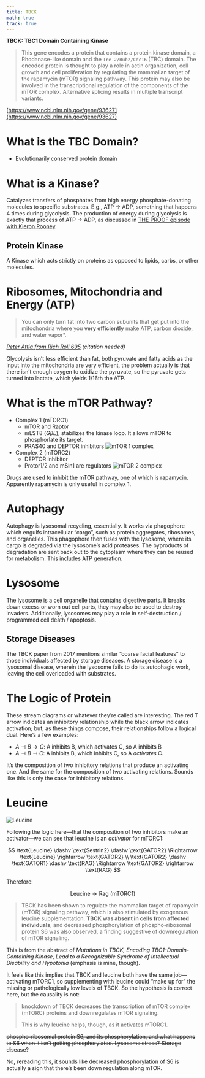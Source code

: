 ```yaml
---
title: TBCK
math: true
track: true
---
```


**TBCK: TBC1 Domain Containing Kinase**

> This gene encodes a protein that contains a protein kinase domain, a
> Rhodanase-like domain and the `Tre-2/Bub2/Cdc16` (TBC) domain. The
> encoded protein is thought to play a role in actin organization,
> cell growth and cell proliferation by regulating the mammalian
> target of the rapamycin (mTOR) signaling pathway. This protein may
> also be involved in the transcriptional regulation of the components
> of the mTOR complex. Alternative splicing results in multiple
> transcript variants.

[https://www.ncbi.nlm.nih.gov/gene/93627](https://www.ncbi.nlm.nih.gov/gene/93627)

# What is the TBC Domain?

- Evolutionarily conserved protein domain

# What is a Kinase?

Catalyzes transfers of phosphates from high energy phosphate-donating
molecules to specific substrates. E.g., ATP -> ADP, something that
happens 4 times during glycolysis. The production of energy during
glycolysis is exactly that process of ATP -> ADP, as discussed in [THE
PROOF episode with Kieron
Rooney](https://theproof.com/the-science-of-exercise-mitochondrial-health-and-longevity-with-biochemist-kieron-rooney/).

## Protein Kinase

A Kinase which acts strictly on proteins as opposed to lipids, carbs,
or other molecules.

# Ribosomes, Mitochondria and Energy (ATP)

> You can only turn fat into two carbon subunits that get put into the
> mitochondria where you **very efficiently** make ATP, carbon
> dioxide, and water vapor*.

*[Peter Attia from Rich Roll 695](https://youtu.be/7s7d7WNT1Ek?t=6202)
(citation needed)*

Glycolysis isn’t less efficient than fat, both pyruvate and fatty
acids as the input into the mitochondria are very efficient, the
problem actually is that there isn’t enough oxygen to oxidize the
pyruvate, so the pyruvate gets turned into lactate, which yields
1/16th the ATP.

# What is the mTOR Pathway?

- Complex 1 (mTORC1)
  - mTOR and Raptor
  - mLST8 ($G \beta L$), stabilizes the kinase loop. It allows mTOR to
    phosphorlate its target.
  - PRAS40 and DEPTOR inhibitors
  ![mTOR 1 complex](/images/mtor1.png)
- Complex 2 (mTORC2)
  - DEPTOR inhibitor
  - Protor1/2 and mSin1 are regulators
  ![mTOR 2 complex](/images/mtor2.png)

Drugs are used to inhibit the mTOR pathway, one of which is
rapamycin. Apparently rapamycin is only useful in complex 1.

# Autophagy

Autophagy is lysosomal recycling, essentially. It works via phagophore
which engulfs intracellular “cargo”, such as protein aggregates,
ribosomes, and organelles. This phagophore then fuses with the
lysosome, where its cargo is degraded via the lysosome’s acid
proteases. The byproducts of degradation are sent back out to the
cytoplasm where they can be reused for metabolism. This includes ATP
generation.

# Lysosome

The lysosome is a cell organelle that contains digestive parts. It
breaks down excess or worn out cell parts, they may also be used to
destroy invaders. Additionally, lysosomes may play a role in
self-destruction / programmed cell death / apoptosis.

## Storage Diseases

The TBCK paper from 2017 mentions similar “coarse facial features” to
those individuals affected by storage diseases. A storage disease is a
lysosomal disease, wherein the lysosome fails to do its autophagic
work, leaving the cell overloaded with substrates.

# The Logic of Protein

These stream diagrams or whatever they’re called are interesting. The
red T arrow indicates an inhibitory relationship while the black arrow
indicates activation; but, as these things compose, their
relationships follow a logical dual. Here’s a few examples:

- $A \dashv B \to C$: A inhibits B, which activates C, so A inhibits B
- $A \dashv B \dashv C$: A inhibits B, which inhibits C, so A
  *activates* C.

It’s the composition of two inhibitory relations that produce an
activating one. And the same for the composition of two activating
relations. Sounds like this is only the case for inhibitory relations.

# Leucine

![Leucine](/images/leucine.png)

Following the logic here—that the composition of two inhibitors make
an activator—we can see that leucine is an *activator* for mTORC1:

$$
\text{Leucine} \dashv \text{Sestrin2} \dashv \text{GATOR2} \Rightarrow \text{Leucine} \rightarrow \text{GATOR2} \\
\text{GATOR2} \dashv \text{GATOR1} \dashv \text{RAG} \Rightarrow \text{GATOR2} \rightarrow \text{RAG}
$$

Therefore:

$$
\text{Leucine} \rightarrow \text{Rag}\ (\text{mTORC1})
$$

> TBCK has been shown to regulate the mammalian target of rapamycin
> (mTOR) signaling pathway, which is also stimulated by exogenous
> leucine supplementation. **TBCK was absent in cells from affected
> individuals**, and decreased phosphorylation of phospho-ribosomal
> protein S6 was also observed, a finding suggestive of downregulation
> of mTOR signaling.

This is from the abstract of *Mutations in TBCK, Encoding
TBC1-Domain-Containing Kinase, Lead to a Recognizable Syndrome of
Intellectual Disability and Hypotonia* (emphasis is mine, though).

It feels like this implies that TBCK and leucine both have the same
job—activating mTORC1, so supplementing with leucine could “make up
for” the missing or pathologically low levels of TBCK. So the
hypothesis is correct here, but the causality is not:

> knockdown of TBCK decreases the transcription of mTOR complex
> (mTORC) proteins and downregulates mTOR signaling.
> 
> This is why leucine helps, though, as it activates mTORC1.

~~phospho-ribosomal protein S6, and its phosphorylation, and what
happens to S6 when it isn’t getting phosphorylated. Lysosome stress?
Storage disease?~~

No, rereading this, it sounds like decreased phosphorylation of S6 is
actually a sign that there’s been down regulation along mTOR.
